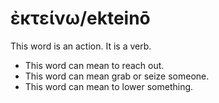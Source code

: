 # ἐκτείνω/ekteinō
This word is an action. It is a verb.

* This word can mean to reach out.
* This word can mean grab or seize someone.
* This word can mean to lower something.
